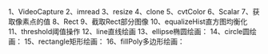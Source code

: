 

<!--
 * @version:
 * @Author:  StevenJokess https://github.com/StevenJokess
 * @Date: 2020-12-17 19:49:53
 * @LastEditors:  StevenJokess https://github.com/StevenJokess
 * @LastEditTime: 2020-12-17 19:50:02
 * @Description:
 * @TODO::
 * @Reference:https://blog.csdn.net/weixin_44791964/article/details/101105057
-->
1、VideoCapture
2、imread
3、resize
4、clone
5、cvtColor
6、Scalar
7、获取像素点的值
8、Rect
9、截取Rect部分图像
10、equalizeHist直方图均衡化
11、threshold阈值操作
12、line直线绘画
13、ellipse椭圆绘画：
14、circle圆绘画：
15、rectangle矩形绘画：
16、fillPoly多边形绘画：
